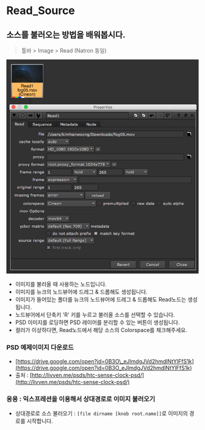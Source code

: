 # Read\_Source

## 소스를 불러오는 방법을 배워봅시다.

> 툴바 &gt; Image &gt; Read \(Natron 동일\)

![](../.gitbook/assets/read_node.png)

* 이미지를 불러올 때 사용하는 노드입니다.
* 이미지를 뉴크의 노드뷰어에 드레그 & 드롭해도 생성됩니다.
* 이미지가 들어있는 폴더를 뉴크의 노드뷰어에 드레그 & 드롭해도 Read노드는 생성됩니다.
* 노드뷰어에서 단축키 'R' 키를 누르고 불러올 소스를 선택할 수 있습니다.
* PSD 이미지를 로딩하면 PSD 레이어를 분리할 수 있는 버튼이 생성됩니다.
* 컬러가 이상하다면, Read노드에서 해당 소스의 Colorspace를 체크해주세요.

### PSD 예제이미지 다운로드

* [https://drive.google.com/open?id=0B3O\_eJlmdgJVd2hmdlNtYlFfS1k](https://drive.google.com/open?id=0B3O_eJlmdgJVd2hmdlNtYlFfS1k)
* 출처 : [http://livven.me/psds/htc-sense-clock-psd/](http://livven.me/psds/htc-sense-clock-psd/)

### 응용 : 익스프레션을 이용해서 상대경로로 이미지 불러오기

* 상대경로로 소스 불러오기 : `[file dirname [knob root.name]]`로 이미지의 경로를 시작합니다.

